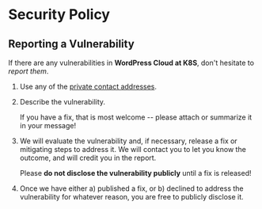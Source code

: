 # Security Policy

## Reporting a Vulnerability

If there are any vulnerabilities in **WordPress Cloud at K8S**, don't hesitate to _report them_.

1. Use any of the [private contact addresses](https://github.com/itsproutorg/wordpress-cloud-at-k8s#support).
2. Describe the vulnerability.

   If you have a fix, that is most welcome -- please attach or summarize it in your message!

3. We will evaluate the vulnerability and, if necessary, release a fix or mitigating steps to address it. We will contact you to let you know the outcome, and will credit you in the report.

   Please **do not disclose the vulnerability publicly** until a fix is released!

4. Once we have either a) published a fix, or b) declined to address the vulnerability for whatever reason, you are free to publicly disclose it.
